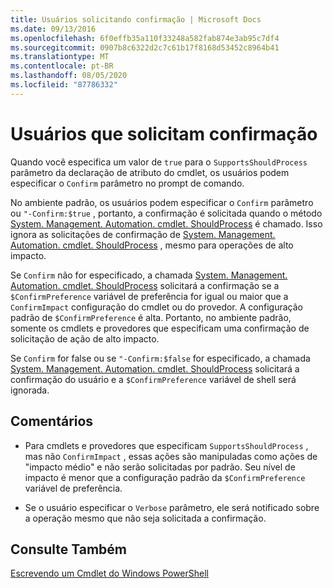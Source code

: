```yaml
---
title: Usuários solicitando confirmação | Microsoft Docs
ms.date: 09/13/2016
ms.openlocfilehash: 6f0effb35a110f33248a582fab874e3ab95c7df4
ms.sourcegitcommit: 0907b8c6322d2c7c61b17f8168d53452c8964b41
ms.translationtype: MT
ms.contentlocale: pt-BR
ms.lasthandoff: 08/05/2020
ms.locfileid: "87786332"
---
```

# <a name="users-requesting-confirmation"></a>Usuários que solicitam confirmação

Quando você especifica um valor de `true` para o `SupportsShouldProcess` parâmetro da declaração de atributo do cmdlet, os usuários podem especificar o `Confirm` parâmetro no prompt de comando.

No ambiente padrão, os usuários podem especificar o `Confirm` parâmetro ou `"-Confirm:$true` , portanto, a confirmação é solicitada quando o método [System. Management. Automation. cmdlet. ShouldProcess](/dotnet/api/System.Management.Automation.Cmdlet.ShouldProcess) é chamado. Isso ignora as solicitações de confirmação de [System. Management. Automation. cmdlet. ShouldProcess](/dotnet/api/System.Management.Automation.Cmdlet.ShouldProcess) , mesmo para operações de alto impacto.

Se `Confirm` não for especificado, a chamada [System. Management. Automation. cmdlet. ShouldProcess](/dotnet/api/System.Management.Automation.Cmdlet.ShouldProcess) solicitará a confirmação se a `$ConfirmPreference` variável de preferência for igual ou maior que a `ConfirmImpact` configuração do cmdlet ou do provedor. A configuração padrão de `$ConfirmPreference` é alta. Portanto, no ambiente padrão, somente os cmdlets e provedores que especificam uma confirmação de solicitação de ação de alto impacto.

Se `Confirm` for false ou se `"-Confirm:$false` for especificado, a chamada [System. Management. Automation. cmdlet. ShouldProcess](/dotnet/api/System.Management.Automation.Cmdlet.ShouldProcess) solicitará a confirmação do usuário e a `$ConfirmPreference` variável de shell será ignorada.

## <a name="remarks"></a>Comentários

- Para cmdlets e provedores que especificam `SupportsShouldProcess` , mas não `ConfirmImpact` , essas ações são manipuladas como ações de "impacto médio" e não serão solicitadas por padrão. Seu nível de impacto é menor que a configuração padrão da `$ConfirmPreference` variável de preferência.

- Se o usuário especificar o `Verbose` parâmetro, ele será notificado sobre a operação mesmo que não seja solicitada a confirmação.

## <a name="see-also"></a>Consulte Também

[Escrevendo um Cmdlet do Windows PowerShell](./writing-a-windows-powershell-cmdlet.md)
